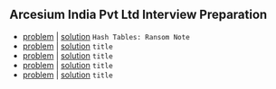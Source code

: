 ## Arcesium India Pvt Ltd Interview Preparation
- [problem](https://www.hackerrank.com/challenges/ctci-ransom-note/problem?h_l=interview&playlist_slugs%5B%5D=arcesium) | [solution](ctci-ransom-note.py) `Hash Tables: Ransom Note`
- [problem](link) | [solution](file.java) `title`
- [problem](link) | [solution](file.java) `title`
- [problem](link) | [solution](file.java) `title`
- [problem](link) | [solution](file.java) `title`